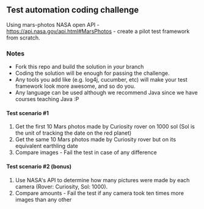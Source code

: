 ## Test automation coding challenge
Using mars-photos NASA open API - https://api.nasa.gov/api.html#MarsPhotos - create a pilot test framework from scratch.

### Notes
- Fork this repo and build the solution in *your* branch
- Coding the solution will be enough for passing the challenge.
- Any tools you add like (e.g. log4j, cucumber, etc) will make your test framework look more awesome, and so do you.
- Any language can be used although we recommend Java since we have courses teaching Java :P


#### Test scenario #1
1. Get the first 10 Mars photos made by Curiosity rover on 1000 sol (Sol is the unit of tracking the date on the red planet)
2. Get the same 10 Mars photos made by Curiosity rover but on its equivalent earthling date
3. Compare images - Fail the test in case of any difference


#### Test scenario #2 (bonus)
1. Use NASA's API to determine how many pictures were made by each camera (Rover: Curiosity, Sol: 1000).
2. Compare amounts - Fail the test if any camera took ten times more images than any other
